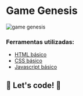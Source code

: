 # Game Genesis

![game genesis](https://user-images.githubusercontent.com/59941082/151719055-57cfa5a5-3994-462d-9b4d-0553fc287558.png)


### Ferramentas utilizadas:

* [HTML básico](https://www.w3schools.com/html/)
* [CSS básico](https://developer.mozilla.org/pt-BR/docs/Web/CSS)
* [Javascript básico](https://developer.mozilla.org/pt-BR/docs/Web/JavaScript)
 


## 🚀 Let's code! 🚀
